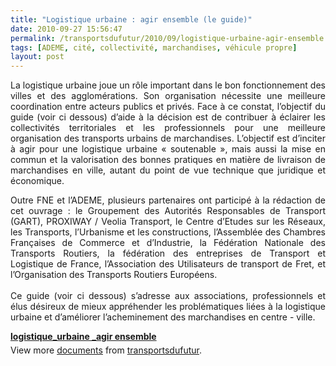 ```yaml
---
title: "Logistique urbaine : agir ensemble (le guide)"
date: 2010-09-27 15:56:47
permalink: /transportsdufutur/2010/09/logistique-urbaine-agir-ensemble.html
tags: [ADEME, cité, collectivité, marchandises, véhicule propre]
layout: post
---
```


<p style="text-align: justify">La logistique urbaine joue un rôle important dans le bon fonctionnement des villes et des agglomérations. Son organisation nécessite une meilleure coordination entre acteurs publics et privés. Face à ce constat, l’objectif du guide (voir ci dessous) d’aide à la décision est de contribuer à éclairer les collectivités territoriales et les professionnels pour une meilleure organisation des transports urbains de marchandises. L’objectif est d’inciter à agir pour une logistique urbaine « soutenable », mais aussi la mise en commun et la valorisation des bonnes pratiques en matière de livraison de marchandises en ville, autant du point de vue technique que juridique et économique.</p> <p style="text-align: justify">Outre FNE et l’ADEME, plusieurs partenaires ont participé à la rédaction de cet ouvrage : le Groupement des Autorités Responsables de Transport (GART), PROXIWAY / Veolia Transport, le Centre d’Etudes sur les Réseaux, les Transports, l’Urbanisme et les constructions, l’Assemblée des Chambres Françaises de Commerce et d’Industrie, la Fédération Nationale des Transports Routiers, la fédération des entreprises de Transport et Logistique de France, l’Association des Utilisateurs de transport de Fret, et l’Organisation des Transports Routiers Européens.<br /><br />Ce guide (voir ci dessous) s’adresse aux associations, professionnels et élus désireux de mieux appréhender les problématiques liées à la logistique urbaine et d’améliorer l’acheminement des marchandises en centre - ville. </p>  <!--more-->   <div id="__ss_5296816" style="width: 477px"><strong style="margin: 12px 0 4px"><a href="http://www.slideshare.net/transportsdufutur/logistiqueurbaine-agir-ensemble" title="logistique_urbaine _agir ensemble">logistique_urbaine _agir ensemble</a></strong>        <div style="padding: 5px 0 12px">View more <a href="http://www.slideshare.net/">documents</a> from <a href="http://www.slideshare.net/transportsdufutur">transportsdufutur</a>.</div> </div>
